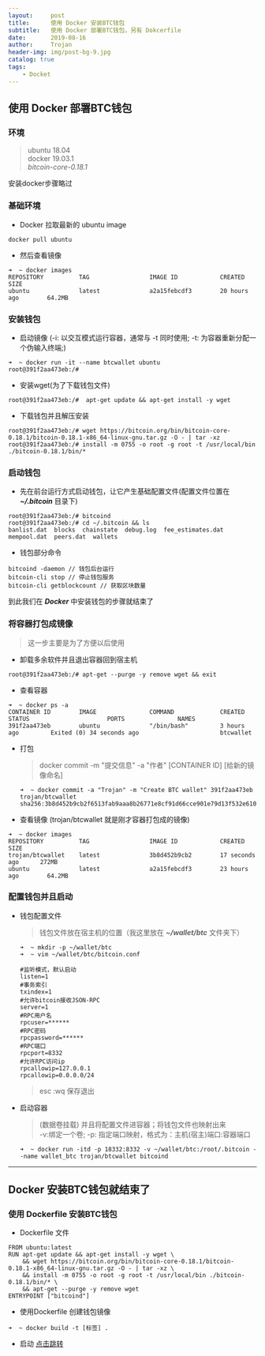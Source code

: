 ```yaml
---
layout:     post
title:      使用 Docker 安装BTC钱包
subtitle:   使用 Docker 部署BTC钱包，另有 Dokcerfile
date:       2019-08-16
author:     Trojan
header-img: img/post-bg-9.jpg
catalog: true
tags:
    - Docket
---
```


## 使用 Docker 部署BTC钱包

### **环境**
>  ubuntu 18.04  
>  docker 19.03.1  
>  *bitcoin-core-0.18.1*

安装docker步骤略过

### **基础环境**   
- Docker 拉取最新的 ubuntu image   
```
docker pull ubuntu 
```   
- 然后查看镜像   
```
➜  ~ docker images
REPOSITORY          TAG                 IMAGE ID            CREATED             SIZE
ubuntu              latest              a2a15febcdf3        20 hours ago        64.2MB
```   

### **安装钱包**   

- 启动镜像 (-i: 以交互模式运行容器，通常与 -t 同时使用; -t: 为容器重新分配一个伪输入终端;)   
```
➜  ~ docker run -it --name btcwallet ubuntu
root@391f2aa473eb:/# 
```   

- 安装wget(为了下载钱包文件)   
```
root@391f2aa473eb:/#  apt-get update && apt-get install -y wget
```   

- 下载钱包并且解压安装   
```
root@391f2aa473eb:/# wget https://bitcoin.org/bin/bitcoin-core-0.18.1/bitcoin-0.18.1-x86_64-linux-gnu.tar.gz -O - | tar -xz
root@391f2aa473eb:/# install -m 0755 -o root -g root -t /usr/local/bin ./bitcoin-0.18.1/bin/*
```   

### **启动钱包**   

- 先在前台运行方式启动钱包，让它产生基础配置文件(配置文件位置在  ***~/.bitcoin***  目录下)   
```
root@391f2aa473eb:/# bitcoind
root@391f2aa473eb:/# cd ~/.bitcoin && ls
banlist.dat  blocks  chainstate  debug.log  fee_estimates.dat  mempool.dat  peers.dat  wallets
```   

- 钱包部分命令   
```
bitcoind -daemon // 钱包后台运行
bitcoin-cli stop // 停止钱包服务
bitcoin-cli getblockcount // 获取区块数量
```   

到此我们在 ***Docker*** 中安装钱包的步骤就结束了   


### **将容器打包成镜像**   

> 这一步主要是为了方便以后使用   

- 卸载多余软件并且退出容器回到宿主机   
```
root@391f2aa473eb:/# apt-get --purge -y remove wget && exit
```   

- 查看容器   
```
➜  ~ docker ps -a
CONTAINER ID        IMAGE               COMMAND             CREATED             STATUS                      PORTS               NAMES
391f2aa473eb        ubuntu              "/bin/bash"         3 hours ago         Exited (0) 34 seconds ago                       btcwallet
```   

- 打包   

   > docker commit -m  "提交信息"   -a  "作者"   [CONTAINER ID]  [给新的镜像命名]   
   
    ```
    ➜  ~ docker commit -a "Trojan" -m "Create BTC wallet" 391f2aa473eb trojan/btcwallet
    sha256:3b8d452b9cb2f6513fab9aaa8b26771e8cf91d66cce901e79d13f532e610a191
    ```   

- 查看镜像 (trojan/btcwallet 就是刚才容器打包成的镜像)   
```
➜  ~ docker images
REPOSITORY          TAG                 IMAGE ID            CREATED             SIZE
trojan/btcwallet    latest              3b8d452b9cb2        17 seconds ago      272MB
ubuntu              latest              a2a15febcdf3        23 hours ago        64.2MB
```   

<span id="jump"></span>   

### **配置钱包并且启动**

- 钱包配置文件  
   > 钱包文件放在宿主机的位置（我这里放在 ***~/wallet/btc*** 文件夹下）   
   
    ```
    ➜  ~ mkdir -p ~/wallet/btc
    ➜  ~ vim ~/wallet/btc/bitcoin.conf

    #监听模式，默认启动
    listen=1
    #事务索引
    txindex=1
    #允许bitcoin接收JSON-RPC
    server=1
    #RPC用户名
    rpcuser=******
    #RPC密码
    rpcpassword=******
    #RPC端口
    rpcport=8332
    #允许RPC访问ip
    rpcallowip=127.0.0.1
    rpcallowip=0.0.0.0/24
    ```   
    
    > esc :wq 保存退出   


- 启动容器   

   > (数据卷挂载) 并且将配置文件进容器；将钱包文件也映射出来   
   >  -v:绑定一个卷; -p: 指定端口映射，格式为：主机(宿主)端口:容器端口   
   
    ```
    ➜  ~ docker run -itd -p 18332:8332 -v ~/wallet/btc:/root/.bitcoin --name wallet_btc trojan/btcwallet bitcoind
    ```   

---   
Docker 安装BTC钱包就结束了   
---   


### 使用 Dockerfile 安装BTC钱包   

- Dockerfile 文件   

```
FROM ubuntu:latest
RUN apt-get update && apt-get install -y wget \
    && wget https://bitcoin.org/bin/bitcoin-core-0.18.1/bitcoin-0.18.1-x86_64-linux-gnu.tar.gz -O - | tar -xz \
    && install -m 0755 -o root -g root -t /usr/local/bin ./bitcoin-0.18.1/bin/* \
    && apt-get --purge -y remove wget
ENTRYPOINT ["bitcoind"]
```   

- 使用Dockerfile 创建钱包镜像   

```
➜  ~ docker build -t [标签] .
```   

- 启动 [点击跳转](#jump)

   

